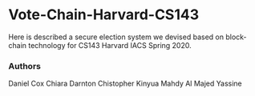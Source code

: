 # Vote-Chain-Harvard-CS143
Here is described a secure election system we devised based on block-chain technology for CS143 Harvard IACS Spring 2020.  

### Authors

Daniel Cox
Chiara Darnton
Chistopher Kinyua
Mahdy Al Majed Yassine
